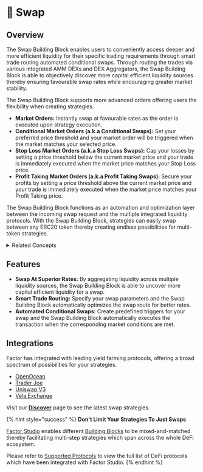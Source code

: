 # 🔀 Swap

## Overview

The Swap Building Block enables users to conveniently access deeper and more efficient liquidity for their specific trading requirements through smart trade routing automated conditional swaps. Through routing the trades via various integrated AMM DEXs and DEX Aggregators, the Swap Building Block is able to objectively discover more capital efficient liquidity sources thereby ensuring favourable swap rates while encouraging greater market stability.

The Swap Building Block supports more advanced orders offering users the flexibility when creating strategies:

* **Market Orders:** Instantly swap at favourable rates as the order is executed upon strategy execution.
* **Conditional Market Orders (a.k.a Conditional Swaps):** Set your preferred price threshold and your market order will be triggered when the market matches your selected price.
* **Stop Loss Market Orders (a.k.a Stop Loss Swaps):** Cap your losses by setting a price threshold below the current market price and your trade is immediately executed when the market price matches your Stop Loss price.
* **Profit Taking Market Orders (a.k.a Profit Taking Swaps):** Secure your profits by setting a price threshold above the current market price and your trade is immediately executed when the market price matches your Profit Taking price.

The Swap Building Block functions as an automation and optimization layer between the incoming swap request and the multiple integrated liquidity protocols. With the Swap Building Block, strategies can easily swap between any ERC20 token thereby creating endless possibilities for multi-token strategies.

<details>

<summary>Related Concepts</summary>

* [Market Orders](concepts/market-orders.md)
* [DEX Aggregators](concepts/dex-aggregators.md)

</details>

## Features

* **Swap At Superior Rates:** By aggregating liquidity across multiple liquidity sources, the Swap Building Block is able to uncover more capital efficient liquidity for a swap.
* **Smart Trade Routing:** Specify your swap parameters and the Swap Building Block automatically optimizes the swap route for better rates.
* **Automated Conditional Swaps:** Create predefined triggers for your swap and the Swap Building Block automatically executes the transaction when the corresponding market conditions are met.

## Integrations

Factor has integrated with leading yield farming protocols, offering a broad spectrum of possibilities for your strategies.

* [OpenOcean](https://openocean.finance/)
* [Trader Joe](https://www.traderjoexyz.com/)
* [Uniswap V3](https://uniswap.org/)
* [Vela Exchange](https://www.vela.exchange/)

Visit our [**Discover**](https://app.factor.fi/discover) page to see the latest swap strategies.

{% hint style="success" %}
**Don't Limit Your Strategies To Just Swaps**

[Factor Studio](../../factor-studio/factor-studio.md) enables different [Building Blocks](../factor-building-blocks.md) to be mixed-and-matched thereby facilitating multi-step strategies which span across the whole DeFi ecosystem.

Please refer to [Supported Protocols](../../getting-started/supported-protocols.md) to view the full list of DeFi protocols which have been integrated with Factor Studio.
{% endhint %}
